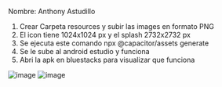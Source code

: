 Nombre: Anthony Astudillo
1. Crear Carpeta resources y subir las images en formato PNG 
2. El icon tiene 1024x1024 px y el splash 2732x2732 px
3. Se ejecuta este comando npx @capacitor/assets generate
4. Se le sube al android estudio y funciona
5. Abri la apk en bluestacks para visualizar que funciona
   
![image](https://github.com/user-attachments/assets/6e4db4db-487c-48d6-9c79-9e571a3f428e)
![image](https://github.com/user-attachments/assets/ff5458d8-76b9-45c4-b512-7c988568cc51)
